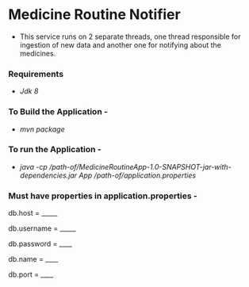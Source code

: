 # Medicine Routine Notifier

* This service runs on 2 separate threads, one thread responsible for ingestion of new data and another one for notifying about the medicines.
### Requirements
* _Jdk 8_
### To Build the Application - 
* _mvn package_
### To run the Application -
* _java -cp /path-of/MedicineRoutineApp-1.0-SNAPSHOT-jar-with-dependencies.jar App /path-of/application.properties_
### Must have properties in application.properties -

db.host = _____

db.username = _____ 

db.password = ____

db.name = ____

db.port = ____
